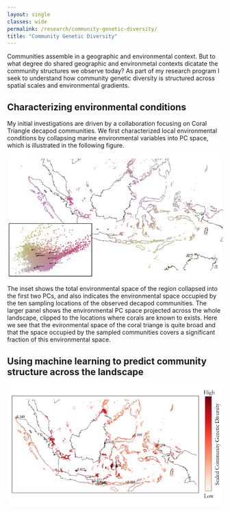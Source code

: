 ```yaml
---
layout: single
classes: wide
permalink: /research/community-genetic-diversity/
title: "Community Genetic Diversity"
---
```


Communities assemble in a geographic and environmental context. But to what
degree do shared geographic and environmetal contexts dicatate the community
structures we observe today? As part of my research program I seek to
understand how community genetic diversity is structured across spatial
scales and environmental gradients.

## Characterizing environmental conditions

My initial investigations are driven by a collaboration focusing on Coral
Triangle decapod communities. We first characterized local environmental
conditions by collapsing marine environmental variables into PC space, which
is illustrated in the following figure.

![Characterizing environmental PC space](/assets/images/Env_PC_Space.png)

The inset shows the total environmental space of the region collapsed into the
first two PCs, and also indicates the environmental space occupied by the ten
sampling locations of the observed decapod communities. The larger panel shows
the environmental PC space projected across the whole landscape, clipped to
the locations where corals are known to exists. Here we see that the
evironmental space of the coral triange is quite broad and that the space
occupied by the sampled communities covers a significant fraction of this
environmental space.

## Using machine learning to predict community structure across the landscape


![Predicting community genetic diversity structure across the landscape](/assets/images/PredictedGeneticStructure.png)
